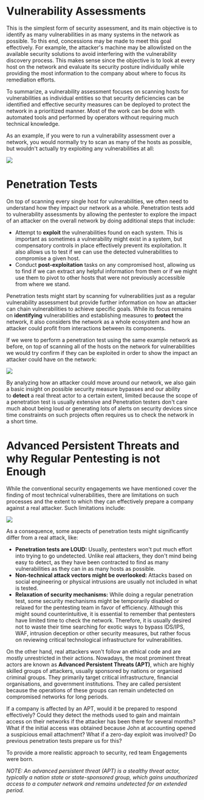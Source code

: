 # Vulnerability Assessments

This is the simplest form of security assessment, and its main objective is to identify as many vulnerabilities in as many systems in the network as possible. To this end, concessions may be made to meet this goal effectively. For example, the attacker's machine may be allowlisted on the available security solutions to avoid interfering with the vulnerability discovery process. This makes sense since the objective is to look at every host on the network and evaluate its security posture individually while providing the most information to the company about where to focus its remediation efforts.

To summarize, a vulnerability assessment focuses on scanning hosts for vulnerabilities as individual entities so that security deficiencies can be identified and effective security measures can be deployed to protect the network in a prioritized manner. Most of the work can be done with automated tools and performed by operators without requiring much technical knowledge.

As an example, if you were to run a vulnerability assessment over a network, you would normally try to scan as many of the hosts as possible, but wouldn't actually try exploiting any vulnerabilities at all:

![](Pasted%20image%2020240123125247.png)

# Penetration Tests

On top of scanning every single host for vulnerabilities, we often need to understand how they impact our network as a whole. Penetration tests add to vulnerability assessments by allowing the pentester to explore the impact of an attacker on the overall network by doing additional steps that include:

- Attempt to **exploit** the vulnerabilities found on each system. This is important as sometimes a vulnerability might exist in a system, but compensatory controls in place effectively prevent its exploitation. It also allows us to test if we can use the detected vulnerabilities to compromise a given host.
- Conduct **post-exploitation** tasks on any compromised host, allowing us to find if we can extract any helpful information from them or if we might use them to pivot to other hosts that were not previously accessible from where we stand.

Penetration tests might start by scanning for vulnerabilities just as a regular vulnerability assessment but provide further information on how an attacker can chain vulnerabilities to achieve specific goals. While its focus remains on **identifying** vulnerabilities and establishing measures to **protect** the network, it also considers the network as a whole ecosystem and how an attacker could profit from interactions between its components.

If we were to perform a penetration test using the same example network as before, on top of scanning all of the hosts on the network for vulnerabilities we would try confirm if they can be exploited in order to show the impact an attacker could have on the network:

![](Pasted%20image%2020240123125319.png)

By analyzing how an attacker could move around our network, we also gain a basic insight on possible security measure bypasses and our ability to **detect** a real threat actor to a certain extent, limited because the scope of a penetration test is usually extensive and Penetration testers don't care much about being loud or generating lots of alerts on security devices since time constraints on such projects often requires us to check the network in a short time.  

# Advanced Persistent Threats and why Regular Pentesting is not Enough

While the conventional security engagements we have mentioned cover the finding of most technical vulnerabilities, there are limitations on such processes and the extent to which they can effectively prepare a company against a real attacker. Such limitations include:

![](Pasted%20image%2020240123125344.png)

As a consequence, some aspects of penetration tests might significantly differ from a real attack, like:

- **Penetration tests are LOUD:** Usually, pentesters won't put much effort into trying to go undetected. Unlike real attackers, they don't mind being easy to detect, as they have been contracted to find as many vulnerabilities as they can in as many hosts as possible.
- **Non-technical attack vectors might be overlooked:** Attacks based on social engineering or physical intrusions are usually not included in what is tested.
- **Relaxation of security mechanisms:** While doing a regular penetration test, some security mechanisms might be temporarily disabled or relaxed for the pentesting team in favor of efficiency. Although this might sound counterintuitive, it is essential to remember that pentesters have limited time to check the network. Therefore, it is usually desired not to waste their time searching for exotic ways to bypass IDS/IPS, WAF, intrusion deception or other security measures, but rather focus on reviewing critical technological infrastructure for vulnerabilities.

On the other hand, real attackers won't follow an ethical code and are mostly unrestricted in their actions. Nowadays, the most prominent threat actors are known as **Advanced Persistent Threats (APT)**, which are highly skilled groups of attackers, usually sponsored by nations or organised criminal groups. They primarily target critical infrastructure, financial organisations, and government institutions. They are called persistent because the operations of these groups can remain undetected on compromised networks for long periods.
  
If a company is affected by an APT, would it be prepared to respond effectively? Could they detect the methods used to gain and maintain access on their networks if the attacker has been there for several months? What if the initial access was obtained because John at accounting opened a suspicious email attachment? What if a zero-day exploit was involved? Do previous penetration tests prepare us for this?
  
To provide a more realistic approach to security, red team Engagements were born.

*NOTE: An advanced persistent threat (APT) is a stealthy threat actor, typically a nation state or state-sponsored group, which gains unauthorized access to a computer network and remains undetected for an extended period.*

